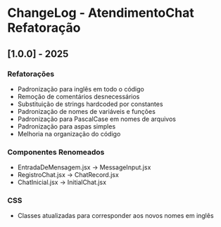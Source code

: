 # ChangeLog - AtendimentoChat Refatoração

## [1.0.0] - 2025

### Refatorações
- Padronização para inglês em todo o código
- Remoção de comentários desnecessários
- Substituição de strings hardcoded por constantes
- Padronização de nomes de variáveis e funções
- Padronização para PascalCase em nomes de arquivos
- Padronização para aspas simples
- Melhoria na organização do código

### Componentes Renomeados
- EntradaDeMensagem.jsx → MessageInput.jsx
- RegistroChat.jsx → ChatRecord.jsx
- ChatInicial.jsx → InitialChat.jsx

### CSS
- Classes atualizadas para corresponder aos novos nomes em inglês